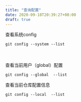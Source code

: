 ```yaml
---
title: "查询配置"
date: 2020-09-18T20:39:27+08:00
draft: true
---
```


查看系统config
```git
git config --system --list
```
　　

查看当前用户（global）配置
```git
git config --global  --list
```
 

查看当前仓库配置信息
```git
git config --local  --list
```